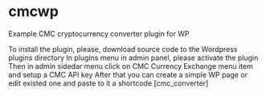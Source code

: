 # cmcwp
Example CMC cryptocurrency converter plugin for WP

To install the plugin, please, download source code to the Wordpress plugins directory
In plugins menu in admin panel, please activate the plugin
Then in admin sidedar menu click on CMC Currency Exchange menu item and setup a CMC API key
After that you can create a simple WP page or edit existed one and paste to it a shortcode [cmc_converter]

